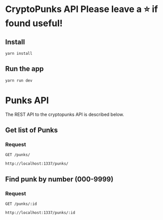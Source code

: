 # CryptoPunks API Please leave a ⭐️ if found useful!

## Install

    yarn install

## Run the app

    yarn run dev

# Punks API

The REST API to the cryptopunks API is described below.

## Get list of Punks

### Request

`GET /punks/`

    http://localhost:1337/punks/

## Find punk by number (000-9999)

### Request

`GET /punks/:id`

    http://localhost:1337/punks/:id
